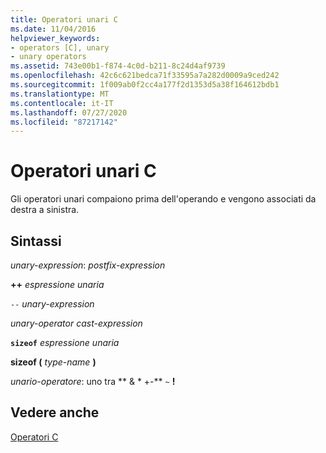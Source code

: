 ```yaml
---
title: Operatori unari C
ms.date: 11/04/2016
helpviewer_keywords:
- operators [C], unary
- unary operators
ms.assetid: 743e00b1-f874-4c0d-b211-8c24d4af9739
ms.openlocfilehash: 42c6c621bedca71f33595a7a282d0009a9ced242
ms.sourcegitcommit: 1f009ab0f2cc4a177f2d1353d5a38f164612bdb1
ms.translationtype: MT
ms.contentlocale: it-IT
ms.lasthandoff: 07/27/2020
ms.locfileid: "87217142"
---
```

# <a name="c-unary-operators"></a>Operatori unari C

Gli operatori unari compaiono prima dell'operando e vengono associati da destra a sinistra.

## <a name="syntax"></a>Sintassi

*unary-expression*: *postfix-expression*

**++**  *espressione unaria*

`--`  *unary-expression*

*unary-operator cast-expression*

**`sizeof`**  *espressione unaria*

**sizeof (**  *type-name*  **)**

*unario-operatore*: uno tra ** &  \* +-** `~` **!**

## <a name="see-also"></a>Vedere anche

[Operatori C](../c-language/c-operators.md)

